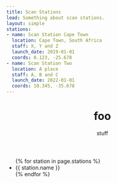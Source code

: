```yaml
---
title: Scan Stations
lead: Something about scan stations.
layout: simple
stations:
- name: Scan Station Cape Town
  location: Cape Town, South Africa
  staff: X, Y and Z
  launch_date: 2019-01-01
  coords: 0.123, -25.678
- name: Scan Station Two
  location: A place
  staff: A, B and C
  launch_date: 2022-01-01
  coords: 10.345, -35.678
---
```


<div>
  <header class="py-5 bg-lawsafrica-pale-red">
    <div class="container">
      <h1 class="display-4 mb-4">foo</h1>
      <p class="lead">
        stuff
      </p>
    </div>
  </header>

  <section class="py-5">
    <div class="container">
    <ul>
      {% for station in page.stations %}
        <li>{{ station.name }}</li>
      {% endfor %}
    </ul>
    </div>
  </section>
</div>
